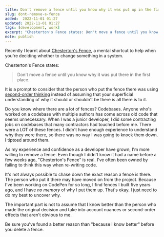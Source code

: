 ```yaml
---
title: Don't remove a fence until you know why it was put up in the first place
slug: dont-remove-a-fence
added:  2022-11-01 01:27
updated: 2022-11-01 01:27
tags: [development, work]
excerpt: "Chesterton's Fence states: Don't move a fence until you know why it was put there in the first place."
note: publish
---
```


Recently I learnt about [Chesterton's Fence](https://fs.blog/chestertons-fence/), a mental shortcut to help when you're deciding whether to change something in a system. 

Chesterton's Fence states:
> Don't move a fence until you know why it was put there in the first place.

It is a prompt to consider that the person who put the fence there was using [second-order thinking](https://fs.blog/second-order-thinking) instead of assuming that your superficial understanding of why it should or shouldn't be there is all there is to it.

Do you know where there are a lot of fences? Codebases. Anyone who's worked on a codebase with multiple authors has come across old code that seems unnecessary.
When I was a junior developer, I did some contracting jobs on codebases that many contractors had touched before me. There were a LOT of these fences. I didn't have enough experience to understand why they were there, so there was no way I was going to knock them down. I tiptoed around them.

As my experience and confidence as a developer have grown, I'm more willing to remove a fence. Even though I didn't know it had a name before a few weeks ago, "Chesterton's Fence" is real. I've often been owned by failing to think this way when re-writing code. 

It's not always possible to chase down the exact reason a fence is there. The person who put it there may have moved on from the project. Because I've been working on CodePen for so long, I find fences I built five years ago, and I have *no memory* of why I put them up. That's okay. I just need to do my best to uncover why. 

The important part is not to assume that I know better than the person who made the original decision and take into account nuances or second-order effects that aren't obvious to me. 

Be sure you've found a better reason than "because I know better" before you delete a fence.